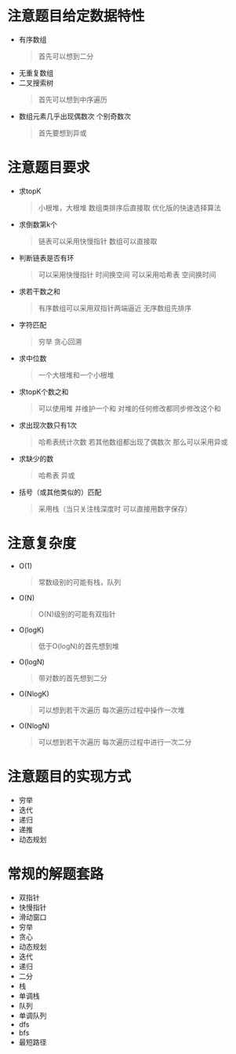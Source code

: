 # 注意题目给定数据特性
- 有序数组
    > 首先可以想到二分
- 无重复数组
- 二叉搜索树
    > 首先可以想到中序遍历
- 数组元素几乎出现偶数次 个别奇数次
    > 首先要想到异或    

# 注意题目要求
- 求topK
    > 小根堆，大根堆
    > 数组类排序后直接取
    > 优化版的快速选择算法
- 求倒数第k个
    > 链表可以采用快慢指针
    > 数组可以直接取
- 判断链表是否有环
    > 可以采用快慢指针 时间换空间
    > 可以采用哈希表 空间换时间
- 求若干数之和
    > 有序数组可以采用双指针两端逼近 无序数组先排序
- 字符匹配
    > 穷举
    > 贪心回溯
- 求中位数
    > 一个大根堆和一个小根堆
- 求topK个数之和
    > 可以使用堆 并维护一个和 对堆的任何修改都同步修改这个和
- 求出现次数只有1次
    > 哈希表统计次数
    > 若其他数组都出现了偶数次 那么可以采用异或
- 求缺少的数
    > 哈希表
    > 异或
- 括号（或其他类似的）匹配
    > 采用栈（当只关注栈深度时 可以直接用数字保存）
        
# 注意复杂度
- O(1)
    > 常数级别的可能有栈，队列
- O(N)
    > O(N)级别的可能有双指针  
- O(logK)
    > 低于O(logN)的首先想到堆
- O(logN)
    > 带对数的首先想到二分
- O(NlogK)
    > 可以想到若干次遍历 每次遍历过程中操作一次堆    
- O(NlogN)
    > 可以想到若干次遍历 每次遍历过程中进行一次二分 

# 注意题目的实现方式
- 穷举
- 迭代
- 递归
- 递推
- 动态规划

# 常规的解题套路
- 双指针
- 快慢指针
- 滑动窗口
- 穷举
- 贪心
- 动态规划
- 迭代
- 递归
- 二分
- 栈
- 单调栈
- 队列
- 单调队列
- dfs 
- bfs
- 最短路径
